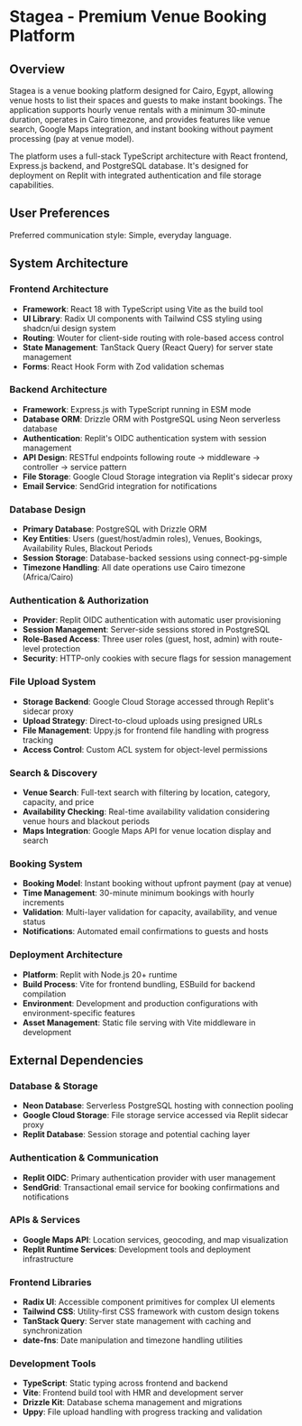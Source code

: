 # Stagea - Premium Venue Booking Platform

## Overview

Stagea is a venue booking platform designed for Cairo, Egypt, allowing venue hosts to list their spaces and guests to make instant bookings. The application supports hourly venue rentals with a minimum 30-minute duration, operates in Cairo timezone, and provides features like venue search, Google Maps integration, and instant booking without payment processing (pay at venue model).

The platform uses a full-stack TypeScript architecture with React frontend, Express.js backend, and PostgreSQL database. It's designed for deployment on Replit with integrated authentication and file storage capabilities.

## User Preferences

Preferred communication style: Simple, everyday language.

## System Architecture

### Frontend Architecture
- **Framework**: React 18 with TypeScript using Vite as the build tool
- **UI Library**: Radix UI components with Tailwind CSS styling using shadcn/ui design system
- **Routing**: Wouter for client-side routing with role-based access control
- **State Management**: TanStack Query (React Query) for server state management
- **Forms**: React Hook Form with Zod validation schemas

### Backend Architecture  
- **Framework**: Express.js with TypeScript running in ESM mode
- **Database ORM**: Drizzle ORM with PostgreSQL using Neon serverless database
- **Authentication**: Replit's OIDC authentication system with session management
- **API Design**: RESTful endpoints following route → middleware → controller → service pattern
- **File Storage**: Google Cloud Storage integration via Replit's sidecar proxy
- **Email Service**: SendGrid integration for notifications

### Database Design
- **Primary Database**: PostgreSQL with Drizzle ORM
- **Key Entities**: Users (guest/host/admin roles), Venues, Bookings, Availability Rules, Blackout Periods
- **Session Storage**: Database-backed sessions using connect-pg-simple
- **Timezone Handling**: All date operations use Cairo timezone (Africa/Cairo)

### Authentication & Authorization
- **Provider**: Replit OIDC authentication with automatic user provisioning
- **Session Management**: Server-side sessions stored in PostgreSQL
- **Role-Based Access**: Three user roles (guest, host, admin) with route-level protection
- **Security**: HTTP-only cookies with secure flags for session management

### File Upload System
- **Storage Backend**: Google Cloud Storage accessed through Replit's sidecar proxy
- **Upload Strategy**: Direct-to-cloud uploads using presigned URLs
- **File Management**: Uppy.js for frontend file handling with progress tracking
- **Access Control**: Custom ACL system for object-level permissions

### Search & Discovery
- **Venue Search**: Full-text search with filtering by location, category, capacity, and price
- **Availability Checking**: Real-time availability validation considering venue hours and blackout periods  
- **Maps Integration**: Google Maps API for venue location display and search

### Booking System
- **Booking Model**: Instant booking without upfront payment (pay at venue)
- **Time Management**: 30-minute minimum bookings with hourly increments
- **Validation**: Multi-layer validation for capacity, availability, and venue status
- **Notifications**: Automated email confirmations to guests and hosts

### Deployment Architecture
- **Platform**: Replit with Node.js 20+ runtime
- **Build Process**: Vite for frontend bundling, ESBuild for backend compilation
- **Environment**: Development and production configurations with environment-specific features
- **Asset Management**: Static file serving with Vite middleware in development

## External Dependencies

### Database & Storage
- **Neon Database**: Serverless PostgreSQL hosting with connection pooling
- **Google Cloud Storage**: File storage service accessed via Replit sidecar proxy
- **Replit Database**: Session storage and potential caching layer

### Authentication & Communication
- **Replit OIDC**: Primary authentication provider with user management
- **SendGrid**: Transactional email service for booking confirmations and notifications

### APIs & Services
- **Google Maps API**: Location services, geocoding, and map visualization
- **Replit Runtime Services**: Development tools and deployment infrastructure

### Frontend Libraries
- **Radix UI**: Accessible component primitives for complex UI elements
- **Tailwind CSS**: Utility-first CSS framework with custom design tokens
- **TanStack Query**: Server state management with caching and synchronization
- **date-fns**: Date manipulation and timezone handling utilities

### Development Tools
- **TypeScript**: Static typing across frontend and backend
- **Vite**: Frontend build tool with HMR and development server
- **Drizzle Kit**: Database schema management and migrations
- **Uppy**: File upload handling with progress tracking and validation